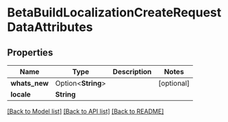 # BetaBuildLocalizationCreateRequestDataAttributes

## Properties

Name | Type | Description | Notes
------------ | ------------- | ------------- | -------------
**whats_new** | Option<**String**> |  | [optional]
**locale** | **String** |  | 

[[Back to Model list]](../README.md#documentation-for-models) [[Back to API list]](../README.md#documentation-for-api-endpoints) [[Back to README]](../README.md)


